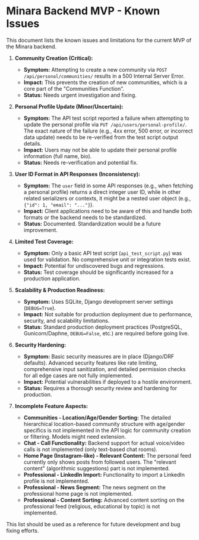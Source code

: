 # Minara Backend MVP - Known Issues

This document lists the known issues and limitations for the current MVP of the Minara backend.

1.  **Community Creation (Critical):**
    *   **Symptom:** Attempting to create a new community via `POST /api/personal/communities/` results in a 500 Internal Server Error.
    *   **Impact:** This prevents the creation of new communities, which is a core part of the "Communities Function".
    *   **Status:** Needs urgent investigation and fixing.

2.  **Personal Profile Update (Minor/Uncertain):**
    *   **Symptom:** The API test script reported a failure when attempting to update the personal profile via `PUT /api/users/personal-profile/`. The exact nature of the failure (e.g., 4xx error, 500 error, or incorrect data update) needs to be re-verified from the test script output details.
    *   **Impact:** Users may not be able to update their personal profile information (full name, bio).
    *   **Status:** Needs re-verification and potential fix.

3.  **User ID Format in API Responses (Inconsistency):**
    *   **Symptom:** The `user` field in some API responses (e.g., when fetching a personal profile) returns a direct integer user ID, while in other related serializers or contexts, it might be a nested user object (e.g., `{"id": 1, "email": "..."}`).
    *   **Impact:** Client applications need to be aware of this and handle both formats or the backend needs to be standardized.
    *   **Status:** Documented. Standardization would be a future improvement.

4.  **Limited Test Coverage:**
    *   **Symptom:** Only a basic API test script (`api_test_script.py`) was used for validation. No comprehensive unit or integration tests exist.
    *   **Impact:** Potential for undiscovered bugs and regressions.
    *   **Status:** Test coverage should be significantly increased for a production application.

5.  **Scalability & Production Readiness:**
    *   **Symptom:** Uses SQLite, Django development server settings (`DEBUG=True`).
    *   **Impact:** Not suitable for production deployment due to performance, security, and scalability limitations.
    *   **Status:** Standard production deployment practices (PostgreSQL, Gunicorn/Daphne, `DEBUG=False`, etc.) are required before going live.

6.  **Security Hardening:**
    *   **Symptom:** Basic security measures are in place (Django/DRF defaults). Advanced security features like rate limiting, comprehensive input sanitization, and detailed permission checks for all edge cases are not fully implemented.
    *   **Impact:** Potential vulnerabilities if deployed to a hostile environment.
    *   **Status:** Requires a thorough security review and hardening for production.

7.  **Incomplete Feature Aspects:**
    *   **Communities - Location/Age/Gender Sorting:** The detailed hierarchical location-based community structure with age/gender specifics is not implemented in the API logic for community creation or filtering. Models might need extension.
    *   **Chat - Call Functionality:** Backend support for actual voice/video calls is not implemented (only text-based chat rooms).
    *   **Home Page (Instagram-like) - Relevant Content:** The personal feed currently only shows posts from followed users. The "relevant content" (algorithmic suggestions) part is not implemented.
    *   **Professional - LinkedIn Import:** Functionality to import a LinkedIn profile is not implemented.
    *   **Professional - News Segment:** The news segment on the professional home page is not implemented.
    *   **Professional - Content Sorting:** Advanced content sorting on the professional feed (religious, educational by topic) is not implemented.

This list should be used as a reference for future development and bug fixing efforts.

